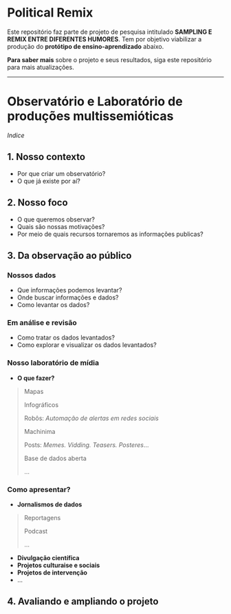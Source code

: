 # Political Remix

Este repositório faz parte de projeto de pesquisa intitulado **SAMPLING E REMIX ENTRE DIFERENTES HUMORES**. 
Tem por objetivo viabilizar a produção do **protótipo de ensino-aprendizado** abaixo.

**Para saber mais** sobre o projeto e seus resultados, siga este repositório para mais atualizações.

______

# Observatório e Laboratório de produções multissemióticas
*Indice*

## 1. Nosso contexto
- Por que criar um observatório?
- O que já existe por aí? 

## 2. Nosso foco
- O que queremos observar?
- Quais são nossas motivações?
- Por meio de quais recursos tornaremos as informações publicas?

## 3. Da observação ao público 

### Nossos dados
- Que informações podemos levantar?
- Onde buscar informações e dados?
- Como levantar os dados?

### Em análise e revisão
- Como tratar os dados levantados?
- Como explorar e visualizar os dados levantados?

### Nosso laboratório de mídia
-	**O que fazer?**
> Mapas 
>
> Infográficos
> 
> Robôs: *Automação de alertas em redes sociais*
> 
> Machinima
> 
> Posts: *Memes. Vidding. Teasers. Posteres*...
> 
> Base de dados aberta 
> 
> ...

### Como apresentar? 
- **Jornalismos de dados**
> Reportagens
> 
> Podcast
> 
> ...

- **Divulgação científica**
- **Projetos culturaise e sociais**
- **Projetos de intervenção**
- ...

## 4. Avaliando e ampliando o projeto
